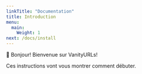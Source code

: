 ```yaml
---
linkTitle: "Documentation"
title: Introduction
menu:
  main:
    Weight: 1
next: /docs/install
---
```


👋 Bonjour! Bienvenue sur VanityURLs!

Ces instructions vont vous montrer comment débuter.
